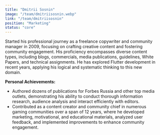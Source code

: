 ```yaml
---
title: "Dmitrii Sosnin"
image: "/team/dmitriisosnin.webp"
link: "/team/dmitriisosnin"
position: "Marketing"
status: "core"
---
```


Started his professional journey as a freelance copywriter and community manager in 2009, focusing on crafting creative content and fostering community engagement. His proficiency encompasses diverse content types, including blogs, commercials, media publications, guidelines, White Papers, and technical assignments. He has explored Flutter development in recent years, applying his logical and systematic thinking to this new domain.

**Personal Achievements:**
- Authored dozens of publications for Forbes Russia and other top media outlets, demonstrating his ability to conduct thorough information research, audience analysis and interact efficiently with editors.
- Contributed as a content creator and community chief in numerous gaming communities over a span of 12 years, where he developed marketing, motivational, and educational materials, analyzed user feedback, and implemented improvements to enhance community engagement.
